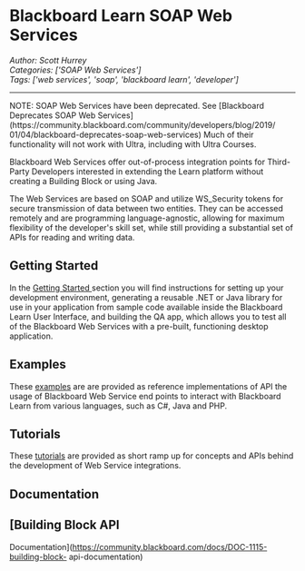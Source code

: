# Blackboard Learn SOAP Web Services
*Author: Scott Hurrey*  
*Categories: ['SOAP Web Services']*  
*Tags: ['web services', 'soap', 'blackboard learn', 'developer']*  
<hr />
NOTE: SOAP Web Services have been deprecated. See [Blackboard Deprecates SOAP
Web Services](https://community.blackboard.com/community/developers/blog/2019/
01/04/blackboard-deprecates-soap-web-services) Much of their functionality
will not work with Ultra, including with Ultra Courses.

Blackboard Web Services offer out-of-process integration points for Third-
Party Developers interested in extending the Learn platform without creating a
Building Block or using Java.

The Web Services are based on SOAP and utilize WS_Security tokens for secure
transmission of data between two entities. They can be accessed remotely and
are programming language-agnostic, allowing for maximum flexibility of the
developer's skill set, while still providing a substantial set of APIs for
reading and writing data.

## Getting Started

In the [Getting Started
](https://community.blackboard.com/docs/DOC-1116)section you will find
instructions for setting up your development environment, generating a
reusable .NET or Java library for use in your application from sample code
available inside the Blackboard Learn User Interface, and building the QA app,
which allows you to test all of the Blackboard Web Services with a pre-built,
functioning desktop application.

## Examples

These [examples](https://community.blackboard.com/docs/DOC-1117) are are
provided as reference implementations of API the usage of Blackboard Web
Service end points to interact with Blackboard Learn from various languages,
such as C#, Java and PHP.

## Tutorials

These [tutorials](https://community.blackboard.com/docs/DOC-1118) are provided
as short ramp up for concepts and APIs behind the development of Web Service
integrations.

## Documentation

## [Building Block API
Documentation](https://community.blackboard.com/docs/DOC-1115-building-block-
api-documentation)

